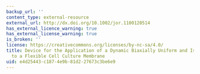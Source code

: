 ```yaml
---
backup_url: ''
content_type: external-resource
external_url: http://dx.doi.org/10.1002/jor.1100120514
has_external_licence_warning: true
has_external_license_warning: true
is_broken: ''
license: https://creativecommons.org/licenses/by-nc-sa/4.0/
title: Device for the Application of a Dynamic Biaxially Uniform and Isotropic Strain
  to a Flexible Cell Culture Membrane
uid: e4d25443-c187-4e9b-81d2-27673c3be6e9
---
```

